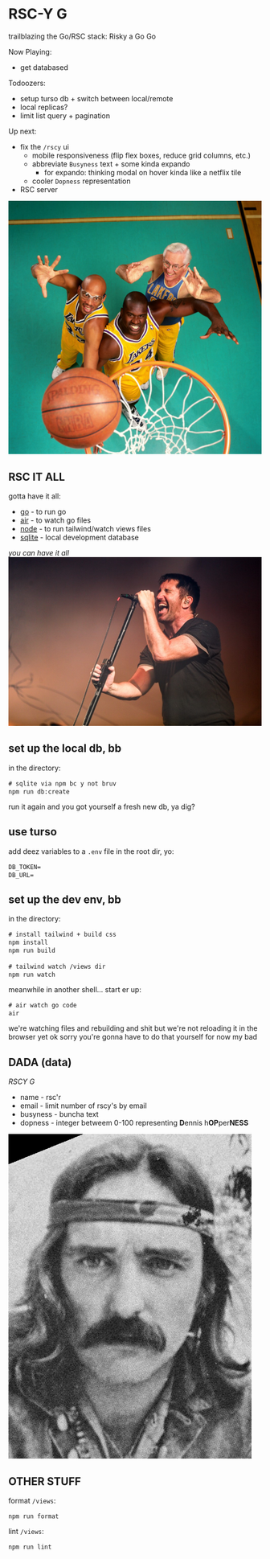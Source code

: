 # RSC-Y G

trailblazing the Go/RSC stack: Risky a Go Go

Now Playing:
- get databased

Todoozers:
- setup turso db + switch between local/remote
- local replicas?
- limit list query + pagination

Up next:
- fix the `/rscy` ui
  - mobile responsiveness (flip flex boxes, reduce grid columns, etc.)
  - abbreviate `Busyness` text + some kinda expando
    - for expando: thinking modal on hover kinda like a netflix tile
  - cooler `Dopness` representation
- RSC server

![L.A. Lakers Legends Kareem Abdul-Jabbar, Shaquille O'Neal, George Mikan](/static/pics/lakeys.jpg)

## RSC IT ALL
gotta have it all:
- [go](https://go.dev/doc/install) - to run go
- [air](https://github.com/cosmtrek/air#installation) - to watch go files
- [node](https://nodejs.org/en/download) - to run tailwind/watch views files
- [sqlite](https://www.sqlite.org/index.html) - local development database

_you can have it all_
![Nine Inch Nailer Trent "Rezzy" Reznor - Tiger Beat](/static/pics/9-incher.jpg)


## set up the local db, bb
in the directory:
```
# sqlite via npm bc y not bruv
npm run db:create
```

run it again and you got yourself a fresh new db, ya dig?

## use turso
add deez variables to a `.env` file in the root dir, yo:
```
DB_TOKEN=
DB_URL=
```

## set up the dev env, bb

in the directory:
```
# install tailwind + build css
npm install
npm run build

# tailwind watch /views dir
npm run watch
```

meanwhile in another shell...
start er up:
```
# air watch go code
air
```

we're watching files and rebuilding and shit but we're not reloading it in the browser yet ok sorry you're gonna have to do that yourself for now my bad

## DADA (data)

*RSCY G*
- name - rsc'r
- email - limit number of rscy's by email
- busyness - buncha text
- dopness - integer betweem 0-100 representing **D**ennis h**OP**per**NESS**

![The Dop Man himself, domrade Dennis Hopper](/static/pics/dopper.jpg)

## OTHER STUFF

format `/views`:
```
npm run format
```

lint `/views`:
```
npm run lint
```
